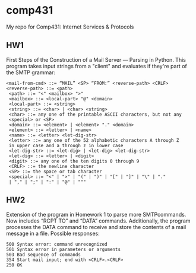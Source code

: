 # comp431
My repo for Comp431: Internet Services &amp; Protocols

## HW1
First Steps of the Construction of a Mail Server — Parsing in Python.
This program takes input strings from a "client" and evaluates if they're part of the SMTP grammar:
```
<mail-from-cmd> ::= “MAIL” <SP> “FROM:” <reverse-path> <CRLF>
<reverse-path> ::= <path>
 <path> ::= "<" <mailbox> ">"
 <mailbox> ::= <local-part> "@" <domain>
 <local-part> ::= <string>
 <string> ::= <char> | <char> <string>
 <char> ::= any one of the printable ASCII characters, but not any
 <special> or <SP>
 <domain> ::= <element> | <element> "." <domain>
 <element> ::= <letter> | <name>
 <name> ::= <letter> <let-dig-str>
 <letter> ::= any one of the 52 alphabetic characters A through Z
 in upper case and a through z in lower case
 <let-dig-str> ::= <let-dig> | <let-dig> <let-dig-str>
 <let-dig> ::= <letter> | <digit>
 <digit> ::= any one of the ten digits 0 through 9
 <CRLF> ::= the newline character
 <SP> ::= the space or tab character
 <special> ::= "<" | ">" | "(" | ")" | "[" | "]" | "\" | "."
 | "," | ";" | ":" | "@" | """
```
## HW2
Extension of the program in Homework 1 to parse more SMTPcommands. Now includes “RCPT TO” and “DATA” commands. Additionally, the program processes the DATA command to receive and store the contents of a mail message in a file. Possible responses:
```
500 Syntax error: command unrecognized
501 Syntax error in parameters or arguments
503 Bad sequence of commands
354 Start mail input; end with <CRLF>.<CRLF>
250 OK
```
